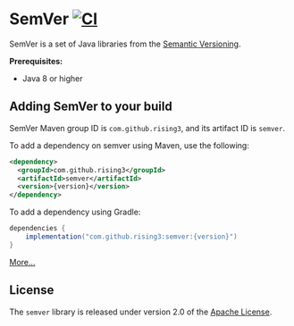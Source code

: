 # SemVer [![CI](https://github.com/rising3/semver/actions/workflows/build.yml/badge.svg)](https://github.com/rising3/semver/actions/workflows/build.yml)

SemVer is a set of Java libraries from the [Semantic Versioning](https://semver.org/spec/v2.0.0.html).

**Prerequisites:**
* Java 8 or higher

## Adding SemVer to your build

SemVer Maven group ID is `com.github.rising3`, and its artifact ID is `semver`.

To add a dependency on semver using Maven, use the following:
``` xml
<dependency>
  <groupId>com.github.rising3</groupId>
  <artifactId>semver</artifactId>
  <version>{version}</version>
</dependency>
```

To add a dependency using Gradle:
``` groovy
dependencies {
    implementation("com.github.rising3:semver:{version}")
}
```
[More...](https://search.maven.org/artifact/com.github.rising3/semver)

## License

The `semver` library is released under version 2.0 of the [Apache License](/LICENSE).

